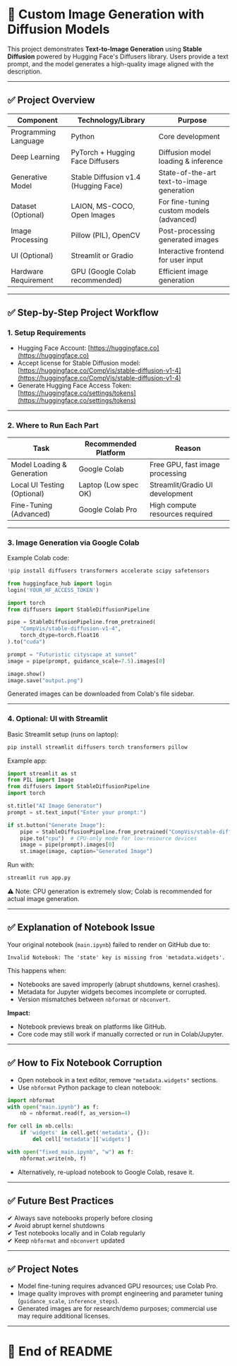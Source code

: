 
# 🎨 Custom Image Generation with Diffusion Models

This project demonstrates **Text-to-Image Generation** using **Stable Diffusion** powered by Hugging Face's Diffusers library. Users provide a text prompt, and the model generates a high-quality image aligned with the description.

---

## ✅ Project Overview

| Component           | Technology/Library                     | Purpose                                      |
|---------------------|----------------------------------------|----------------------------------------------|
| Programming Language | Python                                | Core development                             |
| Deep Learning       | PyTorch + Hugging Face Diffusers       | Diffusion model loading & inference          |
| Generative Model    | Stable Diffusion v1.4 (Hugging Face)  | State-of-the-art text-to-image generation    |
| Dataset (Optional)  | LAION, MS-COCO, Open Images           | For fine-tuning custom models (advanced)     |
| Image Processing    | Pillow (PIL), OpenCV                  | Post-processing generated images             |
| UI (Optional)       | Streamlit or Gradio                   | Interactive frontend for user input          |
| Hardware Requirement| GPU (Google Colab recommended)        | Efficient image generation                   |

---

## ✅ Step-by-Step Project Workflow

### **1. Setup Requirements**
- Hugging Face Account: [https://huggingface.co](https://huggingface.co)
- Accept license for Stable Diffusion model: [https://huggingface.co/CompVis/stable-diffusion-v1-4](https://huggingface.co/CompVis/stable-diffusion-v1-4)
- Generate Hugging Face Access Token: [https://huggingface.co/settings/tokens](https://huggingface.co/settings/tokens)

---

### **2. Where to Run Each Part**

| Task                        | Recommended Platform | Reason                            |
|-----------------------------|----------------------|------------------------------------|
| Model Loading & Generation  | Google Colab         | Free GPU, fast image processing   |
| Local UI Testing (Optional) | Laptop (Low spec OK) | Streamlit/Gradio UI development   |
| Fine-Tuning (Advanced)      | Google Colab Pro     | High compute resources required   |

---

### **3. Image Generation via Google Colab**

Example Colab code:

```python
!pip install diffusers transformers accelerate scipy safetensors

from huggingface_hub import login
login('YOUR_HF_ACCESS_TOKEN')

import torch
from diffusers import StableDiffusionPipeline

pipe = StableDiffusionPipeline.from_pretrained(
    "CompVis/stable-diffusion-v1-4",
    torch_dtype=torch.float16
).to("cuda")

prompt = "Futuristic cityscape at sunset"
image = pipe(prompt, guidance_scale=7.5).images[0]

image.show()
image.save("output.png")
```

Generated images can be downloaded from Colab's file sidebar.

---

### **4. Optional: UI with Streamlit**

Basic Streamlit setup (runs on laptop):

```bash
pip install streamlit diffusers torch transformers pillow
```

Example app:

```python
import streamlit as st
from PIL import Image
from diffusers import StableDiffusionPipeline
import torch

st.title("AI Image Generator")
prompt = st.text_input("Enter your prompt:")

if st.button("Generate Image"):
    pipe = StableDiffusionPipeline.from_pretrained("CompVis/stable-diffusion-v1-4")
    pipe.to("cpu")  # CPU-only mode for low-resource devices
    image = pipe(prompt).images[0]
    st.image(image, caption="Generated Image")
```

Run with:

```bash
streamlit run app.py
```

⚠ Note: CPU generation is extremely slow; Colab is recommended for actual image generation.

---

## ✅ Explanation of Notebook Issue

Your original notebook (`main.ipynb`) failed to render on GitHub due to:

```
Invalid Notebook: The 'state' key is missing from 'metadata.widgets'.
```

This happens when:

- Notebooks are saved improperly (abrupt shutdowns, kernel crashes).
- Metadata for Jupyter widgets becomes incomplete or corrupted.
- Version mismatches between `nbformat` or `nbconvert`.

**Impact:**
- Notebook previews break on platforms like GitHub.
- Core code may still work if manually corrected or run in Colab/Jupyter.

---

## ✅ How to Fix Notebook Corruption

- Open notebook in a text editor, remove `"metadata.widgets"` sections.
- Use `nbformat` Python package to clean notebook:
  
```python
import nbformat
with open("main.ipynb") as f:
    nb = nbformat.read(f, as_version=4)

for cell in nb.cells:
    if 'widgets' in cell.get('metadata', {}):
        del cell['metadata']['widgets']

with open("fixed_main.ipynb", "w") as f:
    nbformat.write(nb, f)
```

- Alternatively, re-upload notebook to Google Colab, resave it.

---

## ✅ Future Best Practices

✔ Always save notebooks properly before closing  
✔ Avoid abrupt kernel shutdowns  
✔ Test notebooks locally and in Colab regularly  
✔ Keep `nbformat` and `nbconvert` updated  

---

## ✅ Project Notes

- Model fine-tuning requires advanced GPU resources; use Colab Pro.
- Image quality improves with prompt engineering and parameter tuning (`guidance_scale`, `inference_steps`).
- Generated images are for research/demo purposes; commercial use may require additional licenses.

---

# 🎉 **End of README**
